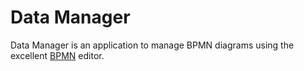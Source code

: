 # Data Manager

Data Manager is an application to manage BPMN diagrams using the excellent [BPMN](https://bpmn.io/) editor. 

